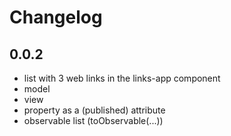 # Changelog

## 0.0.2

+ list with 3 web links in the links-app component
+ model
+ view
+ property as a (published) attribute
+ observable list (toObservable(...))
